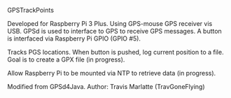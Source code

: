 GPSTrackPoints

Developed for Raspberry Pi 3 Plus. Using GPS-mouse GPS receiver vis USB.
GPSd is used to interface to GPS to receive GPS messages.
A button is interfaced via Raspberry Pi GPIO (GPIO #5).

Tracks PGS locations. When button is pushed, log current position to a file.
Goal is to create a GPX file (in progress).

Allow Raspberry Pi to be mounted via NTP to retrieve data (in progress).

Modified from GPSd4Java.
Author: Travis Marlatte (TravGoneFlying)
